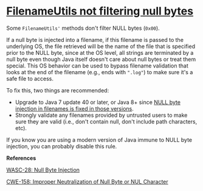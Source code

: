 # [FilenameUtils not filtering null bytes](https://find-sec-bugs.github.io/bugs.htm#WEAK_FILENAMEUTILS)

Some `FilenameUtils'` methods don't filter NULL bytes (`0x00`).

If a null byte is injected into a filename, if this filename is passed to the underlying OS, the file retrieved will be the
name of the file that is specified prior to the NULL byte, since at the OS level, all strings are terminated by a null byte even
though Java itself doesn't care about null bytes or treat them special. This OS behavior can be used to bypass filename validation
that looks at the end of the filename (e.g., ends with `".log"`) to make sure it's a safe file to access.

To fix this, two things are recommended:

*   Upgrade to Java 7 update 40 or later, or Java 8+ since
    [NULL byte injection in filenames is fixed in those versions](http://bugs.java.com/bugdatabase/view_bug.do?bug_id=8014846).
*   Strongly validate any filenames provided by untrusted users to make sure they are valid (i.e., don't contain null, don't include path characters, etc).

If you know you are using a modern version of Java immune to NULL byte injection, you can probably disable this rule.

**References**  

[WASC-28: Null Byte Injection](http://projects.webappsec.org/w/page/13246949/Null%20Byte%20Injection)  

[CWE-158: Improper Neutralization of Null Byte or NUL Character](https://cwe.mitre.org/data/definitions/158.html)